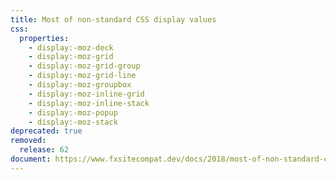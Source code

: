 ```yaml
---
title: Most of non-standard CSS display values
css:
  properties:
    - display:-moz-deck
    - display:-moz-grid
    - display:-moz-grid-group
    - display:-moz-grid-line
    - display:-moz-groupbox
    - display:-moz-inline-grid
    - display:-moz-inline-stack
    - display:-moz-popup
    - display:-moz-stack
deprecated: true
removed:
  release: 62
document: https://www.fxsitecompat.dev/docs/2018/most-of-non-standard-css-display-values-have-been-dropped/
---
```

